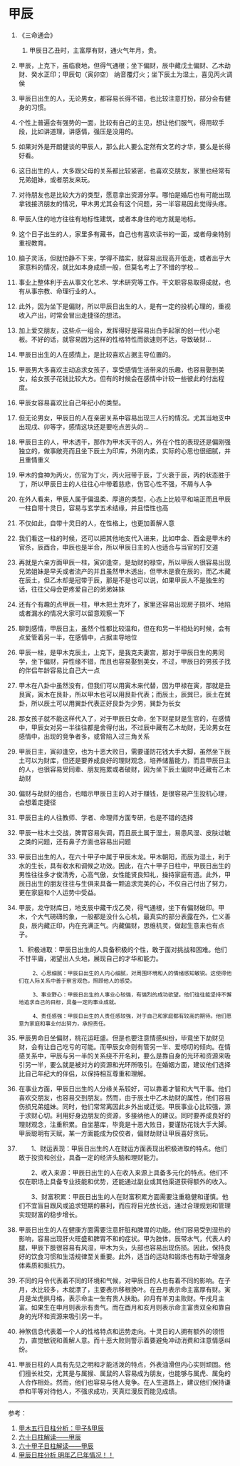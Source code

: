 # 甲辰

1. 《三命通会》
   1. 甲辰日乙丑时，主富厚有财，通火气年月，贵。
2. 甲辰，上克下，虽临衰地，但得气通根；坐下偏财，辰中藏戊土偏财、乙木劫财、癸水正印；甲辰旬（寅卯空） 纳音覆灯火；坐下辰土为湿土，喜见丙火调侯



1. 甲辰日出生的人，无论男女，都容易长得不错，也比较注意打扮，部分会有健身的习惯。
2. 个性上普遍会有强势的一面，比较有自己的主见，想让他们服气，得用软手段，比如讲道理，讲感情，强压是没用的。
3. 如果对外是开朗健谈的甲辰人，那么此人要么定然有文艺的才华，要么是长得好看。
4. 这日出生的人，大多跟父母的关系都比较紧密，也喜欢交朋友，家里也经常有兄弟姐妹，或者朋友来玩。
5. 对待朋友也是比较大方的类型，愿意拿出资源分享。哪怕是婚后也有可能出现拿钱接济朋友的情况，甲木男尤其会有这个问题，另一半容易因此觉得头疼。
6. 甲辰人住的地方往往有地标性建筑，或者本身住的地方就是地标。
7. 这个日子出生的人，家里多有藏书，自己也有喜欢读书的一面，或者母亲特别重视教育。
8. 脑子灵活，但就怕静不下来，学得不踏实，就容易出现高开低走，或者出乎大家意料的情况，就比如本身成绩一般，但莫名考上了不错的学校…
9. 事业上整体利于去从事文化艺术、学术研究等工作。干文职容易取得成就，也有从事宗教、命理行业的人。
10. 此外，因为坐下是偏财，所以甲辰日出生的人，是有一定的投机心理的，重视收入产出，时常会冒出走捷径的想法。
11. 加上爱交朋友，这些点一组合，发挥得好是容易出白手起家的创一代\小老板。不好的话，就容易因为这样的性格特性而欲速则不达，导致破财…
12. 甲辰日出生的人在感情上，是比较喜欢占据主导位置的。
13. 甲辰男大多喜欢主动追求女孩子，享受感情生活带来的乐趣，也容易娶到美女，给女孩子花钱比较大方。但有的时候会在感情中计较一些彼此的付出程度。
14. 甲辰女容易喜欢比自己年纪小的类型。
15. 但无论男女，甲辰日的人在亲密关系中容易出现三人行的情况。尤其当地支中出现戌、卯等字，感情这块还是要吃点苦头的...



1. 甲辰日主的人，甲木透干，那作为甲木天干的人，外在个性的表现还是偏刚强独立的，做事敞亮而且坐下辰土为印库，外刚内柔，实际的心思也很细腻，并且重情重义
2. 甲木的食神为丙火，伤官为丁火，丙火冠带于辰，丁火衰于辰，丙的状态胜于丁，所以甲辰日主的人往往心中带着慈悲，伤官心性不强，不屑与人争
3. 在外人看来，甲辰人属于偏温柔、厚道的类型，心态上比较平和端正而且甲辰一柱自带十灵日，容易与玄学五术结缘，并且悟性也高
4. 不仅如此，自带十灵日的人，在性格上，也更加善解人意
5. 我们看这一柱的时候，还可以把其他地支代入进来，比如申金、酉金是甲木的官杀，辰酉合，申辰也是半合，所以甲辰日主的人也适合与当官的打交道
6. 再就是六亲方面甲辰一柱，寅卯逢空，是劫财的禄空，所以甲辰人很容易出现兄弟姐妹是早夭或者流产的并且虽然甲木透出，但甲木是衰在辰的，而乙木藏在辰土，但乙木却是冠带于辰，那是不是也可以说，如果甲辰人不是独生的话，往往父母会更疼爱自己的弟弟妹妹
7. 还有个有趣的点甲辰一柱，甲木把土克坏了，家里还容易出现房子损坏、地陷或者漏水的情况大家可以留意观察一下
8. 聊到感情，甲辰日主，虽然个性都比较温和，但在和另一半相处的时候，会有点爱管着另一半，在感情中，占据主导地位
9. 甲辰一柱，是甲木克辰土，上克下，是我克夫妻宫，那对于甲辰日生的男同学，坐下偏财，异性缘不错，而且也容易娶到美女，不过，甲辰日的男孩子找的伴侣年龄容易比自己大一点
10. 甲木在八卦中虽然没有，但我们可以用寅木来代替，因为甲禄在寅，那就是丑艮寅，寅木在艮卦，所以甲木也可以用艮卦代表；而辰土，辰巽巳，辰土在巽卦，所以辰土可以用巽卦代表正好艮卦为少男，巽卦为长女
11. 那女孩子就不能这样代入了，对于甲辰日女命，坐下财星财是生官的，在感情中，甲辰女对另一半往往都是舍得付出，不过辰中藏有乙木劫财，无论男女在感情中，出现的竞争者多，或曾陷入过三角关系
12. 甲辰日主，寅卯逢空，也为十恶大败日，需要谨防花钱大手大脚，虽然坐下辰土可以为财库，但还是要养成良好的理财观念，培养储蓄能力，而且甲辰日主的人，也很容易受同辈、朋友拖累或者破财，因为坐下辰土偏财中还藏有乙木劫财
13. 偏财与劫财的组合，也暗示甲辰日主的人对于赚钱，是很容易产生投机心理，会想着走捷径
14. 甲辰日主的人往教师、学者、命理师方面专研，也是不错的选择
15. 甲辰一柱木土交战，脾胃容易失调，而且辰土属于湿土，易患风湿、皮肤过敏之类的问题，还有鼻子方面也容易出问题



1. 甲辰日出生的人，在六十甲子中属于甲辰木龙。甲木朝阳，而辰为湿土，利于水的生长，具有收水和调候之功效。因此，在六十甲子日柱中，甲辰日出生的男性往往多才俊清秀，心高气傲，女性能贤良知礼，操持家庭有道。此外，甲辰日出生的朋友往往与生俱来具备一颗追求完美的心，不仅自己付出了努力，更在家庭和个人运势中受益。

2. 甲辰，龙守财库日，地支辰中藏干戊乙癸，得气通根，坐下有偏财破印。甲木，个大气磅礴的象，一般都是没什么心机，最真实的部分表露在外，仁义善良，辰内藏正印，内在充满正气。内藏偏财，思维机灵，做起生意来也有点子。

     1、积极进取：甲辰日出生的人具备积极的个性，敢于面对挑战和困难。他们不甘平庸，渴望出人头地，展现自己的才华和能力。

        　　2、心思细腻：甲辰日出生的人内心细腻，对周围环境和人的情绪感知敏锐。这使得他们在人际关系中善于察言观色，照顾他人的感受。

        　　3、事业野心：甲辰日出生的人事业心较强，有强烈的成功欲望。他们往往能坚持不懈地追求自己的目标，具备一定的事业成就。

        　　4、责任感强：甲辰日出生的人责任感较强，对于自己和家庭都有较高的期待。他们愿意为家庭和事业付出努力，承担责任。

3. 甲辰男命日坐偏财，桃花运旺盛。但是也要注意情感纠纷，毕竟坐下劫财见财，会有让自己吃亏的可能。而甲辰女命则有管另一半、爱唠叨的倾向。在情感关系中，甲辰与另一半的关系绕不开名利，要么是靠自身的光环和资源来吸引另一半，要么就是被对方的资源和光环所吸引。在婚姻方面，建议他们选择比自己年纪大的伴侣，以保持相互尊重和理解。

4. 在事业方面，甲辰日出生的人分缘关系较好，可以靠着才智和大气干事。他们喜欢交朋友，也容易交到朋友。然而，由于辰土中乙木劫财的属性，他们容易伤损兄弟姐妹。同时，他们常常离因此乡外出或迁徙。甲辰事业心比较强，源于求财心切。利用好身边朋友的资源，多接纳他人的建议。同时要养成良好的理财观念，注重积累。自坐墓库，毕竟是十恶大败日，要谨防花钱大手大脚。甲辰聪明有天赋，某一方面能成为佼佼者，偏财劫财让甲辰喜好贪玩。

5. 　　1、财运表现：甲辰日出生的人在财运方面表现出积极进取的特点。他们敢于投资和创业，具备一定的经济头脑和理财能力。

      　　2、收入来源：甲辰日出生的人在收入来源上具备多元化的特点。他们不仅在职场上具备专业技能和优势，还能通过副业或其他渠道获得额外的收入。

      　　3、财富积累：甲辰日出生的人在财富积累方面需要注重稳健和谨慎。他们不宜盲目跟风或追求短期的暴利，而应将目光放长远，通过合理规划和管理实现财富的稳步增长。

6. 甲辰日出生的人在健康方面需要注意肝脏和脾胃的功能。他们容易受到湿热的影响，容易出现肝火旺盛和脾胃不和的症状。甲为肢体，辰带水气，代表人的腿，甲辰下肢很容易有风湿，甲木为头，头部也容易出现伤损。因此，保持良好的饮食习惯和生活规律至关重要。此外，适当的运动和锻炼也有助于增强身体素质和抵抗力。

7. 不同的月令代表着不同的环境和气候，对甲辰日的人也有着不同的影响。在子月，水比较多，木就漂了，主要表示移根换叶。在丑月表示命主富厚有财。寅月是龙虎拱月格，表示命主一生有贵人扶助。卯月有羊刃主败财。午戌月主富。如果生在申月则表示有贵气。而在酉月和亥月则表示命主富贵双全和靠自身的光环和资源来吸引另一半。

8. 神煞信息代表着一个人的性格特点和运势走向。十灵日的人拥有额外的领悟力，直觉敏锐和善解人意。而十恶大败则警示着要避免冲动消费和注意情感纠纷。

9. 甲辰日柱的人具有先见之明和才能活泼的特点，外表油滑但内心实则顽固。他们擅长社交，尤其是与属猴、属鼠的人容易成为朋友，也能够与属虎、属兔的人合作相处。然而，他们也容易与他人竞争。在人生道路上，建议他们保持谦恭和平等对待他人，不强求成功，天真烂漫反而能见成绩。

   

   

   

   

---

参考：

1. [甲木五行日柱分析：甲子&甲辰](https://mp.weixin.qq.com/s/K3bK9YxmkFudN9icybJi1Q)
2. [六十日柱解读——甲辰](https://mp.weixin.qq.com/s/CQYcwMxOAgE_MfFQe0bd0A)
3. [六十甲子日柱解读——甲辰](https://mp.weixin.qq.com/s/amThOQjX6xFCSvLQrzVeNA)
4. [甲辰日柱分析 明年乙巳年情况！！](https://www.bilibili.com/video/BV12zebeBEra)